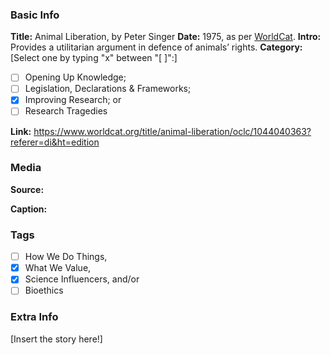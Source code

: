 ### Basic Info

**Title:**
Animal Liberation, by Peter Singer
**Date:**
1975, as per [WorldCat](https://www.worldcat.org/title/animal-liberation/oclc/1044040363?referer=di&ht=edition).
**Intro:**
Provides a utilitarian argument in defence of animals’ rights.
**Category:** 
[Select one by typing "x" between "[ ]":]

- [ ] Opening Up Knowledge;
- [ ] Legislation, Declarations & Frameworks;
- [x] Improving Research; or
- [ ] Research Tragedies

**Link:**
https://www.worldcat.org/title/animal-liberation/oclc/1044040363?referer=di&ht=edition
### Media

**Source:** 

**Caption:** 

### Tags

- [ ] How We Do Things, 
- [x] What We Value, 
- [x] Science Influencers, and/or 
- [ ] Bioethics

### Extra Info

[Insert the story here!]
